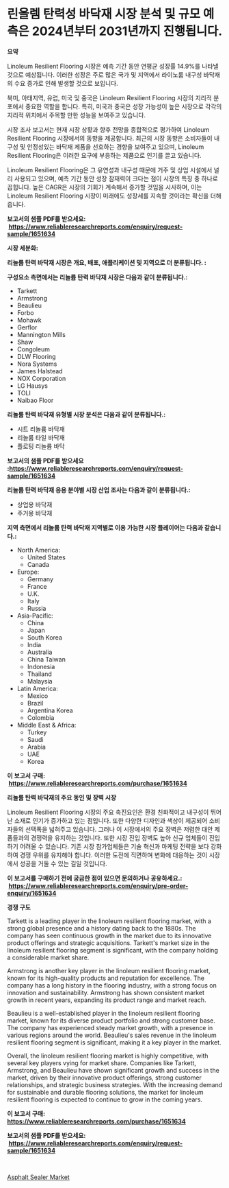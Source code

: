 <p><h1>린올렘 탄력성 바닥재 시장 분석 및 규모 예측은 2024년부터 2031년까지 진행됩니다.</h1></p><p><strong>요약</strong></p>
<p><p>Linoleum Resilient Flooring 시장은 예측 기간 동안 연평균 성장률 14.9%를 나타낼 것으로 예상됩니다. 이러한 성장은 주로 많은 국가 및 지역에서 라이노룸 내구성 바닥재의 수요 증가로 인해 발생할 것으로 보입니다.</p><p>북미, 아태지역, 유럽, 미국 및 중국은 Linoleum Resilient Flooring 시장의 지리적 분포에서 중요한 역할을 합니다. 특히, 미국과 중국은 성장 가능성이 높은 시장으로 각각의 지리적 위치에서 주목할 만한 성능을 보여주고 있습니다.</p><p>시장 조사 보고서는 현재 시장 상황과 향후 전망을 종합적으로 평가하여 Linoleum Resilient Flooring 시장에서의 동향을 제공합니다. 최근의 시장 동향은 소비자들이 내구성 및 안정성있는 바닥재 제품을 선호하는 경향을 보여주고 있으며, Linoleum Resilient Flooring은 이러한 요구에 부응하는 제품으로 인기를 끌고 있습니다.</p><p>Linoleum Resilient Flooring은 그 유연성과 내구성 때문에 거주 및 상업 시설에서 널리 사용되고 있으며, 예측 기간 동안 성장 잠재력이 크다는 점이 시장의 특징 중 하나로 꼽힙니다. 높은 CAGR은 시장의 기회가 계속해서 증가할 것임을 시사하며, 이는 Linoleum Resilient Flooring 시장이 미래에도 성장세를 지속할 것이라는 확신을 더해줍니다.</p></p>
<p><strong>보고서의 샘플 PDF를 받으세요: &nbsp;<a href="https://www.reliableresearchreports.com/enquiry/request-sample/1651634">https://www.reliableresearchreports.com/enquiry/request-sample/1651634</a></strong></p>
<p><strong>시장 세분화:</strong></p>
<p><strong> 리놀륨 탄력 바닥재 시장은 개요, 배포, 애플리케이션 및 지역으로 더 분류됩니다. :</strong></p>
<p><strong>구성요소 측면에서는 리놀륨 탄력 바닥재 시장은 다음과 같이 분류됩니다.:</strong></p>
<p><ul><li>Tarkett</li><li>Armstrong</li><li>Beaulieu</li><li>Forbo</li><li>Mohawk</li><li>Gerflor</li><li>Mannington Mills</li><li>Shaw</li><li>Congoleum</li><li>DLW Flooring</li><li>Nora Systems</li><li>James Halstead</li><li>NOX Corporation</li><li>LG Hausys</li><li>TOLI</li><li>Naibao Floor</li></ul></p>
<p><strong> 리놀륨 탄력 바닥재 유형별 시장 분석은 다음과 같이 분류됩니다.:</strong></p>
<p><ul><li>시트 리놀륨 바닥재</li><li>리놀륨 타일 바닥재</li><li>플로팅 리놀륨 바닥</li></ul></p>
<p><strong>보고서의 샘플 PDF를 받으세요 :<a href="https://www.reliableresearchreports.com/enquiry/request-sample/1651634">https://www.reliableresearchreports.com/enquiry/request-sample/1651634</a></strong></p>
<p><strong> 리놀륨 탄력 바닥재 응용 분야별 시장 산업 조사는 다음과 같이 분류됩니다.:</strong></p>
<p><ul><li>상업용 바닥재</li><li>주거용 바닥재</li></ul></p>
<p><strong>지역 측면에서 리놀륨 탄력 바닥재 지역별로 이용 가능한 시장 플레이어는 다음과 같습니다.:</strong></p>
<p><ul>
    <li>
        North America:
        <ul>
            <li>United States</li>
            <li>Canada</li>
        </ul>
    </li>
    <li>
        Europe:
        <ul>
            <li>Germany</li>
            <li>France</li>
            <li>U.K.</li>
            <li>Italy</li>
            <li>Russia</li>
        </ul>
    </li>
    <li>
        Asia-Pacific:
        <ul>
            <li>China</li>
            <li>Japan</li>
            <li>South Korea</li>
            <li>India</li>
            <li>Australia</li>
            <li>China Taiwan</li>
            <li>Indonesia</li>
            <li>Thailand</li>
            <li>Malaysia</li>
        </ul>
    </li>
    <li>
        Latin America:
        <ul>
            <li>Mexico</li>
            <li>Brazil</li>
            <li>Argentina Korea</li>
            <li>Colombia</li>
        </ul>
    </li>
    <li>
        Middle East & Africa:
        <ul>
            <li>Turkey</li>
            <li>Saudi</li>
            <li>Arabia</li>
            <li>UAE</li>
            <li>Korea</li>
        </ul>
    </li>
    </ul></p>
<p><strong>이 보고서 구매: &nbsp;<a href="https://www.reliableresearchreports.com/purchase/1651634">https://www.reliableresearchreports.com/purchase/1651634</a></strong></p>
<p><strong>리놀륨 탄력 바닥재의 주요 동인 및 장벽 시장</strong></p>
<p><p>Linoleum Resilient Flooring 시장의 주요 촉진요인은 환경 친화적이고 내구성이 뛰어난 소재로 인기가 증가하고 있는 점입니다. 또한 다양한 디자인과 색상이 제공되어 소비자들의 선택폭을 넓혀주고 있습니다. 그러나 이 시장에서의 주요 장벽은 저렴한 대안 제품들과의 경쟁력을 유지하는 것입니다. 또한 시장 진입 장벽도 높아 신규 업체들이 진입하기 어려울 수 있습니다. 기존 시장 참가업체들은 기술 혁신과 마케팅 전략을 보다 강화하여 경쟁 우위를 유지해야 합니다. 이러한 도전에 직면하며 변화에 대응하는 것이 시장에서 성공을 거둘 수 있는 길일 것입니다.</p></p>
<p><strong>이 보고서를 구매하기 전에 궁금한 점이 있으면 문의하거나 공유하세요.: &nbsp;<a href="https://www.reliableresearchreports.com/enquiry/pre-order-enquiry/1651634">https://www.reliableresearchreports.com/enquiry/pre-order-enquiry/1651634</a></strong></p>
<p><strong>경쟁 구도</strong></p>
<p><p>Tarkett is a leading player in the linoleum resilient flooring market, with a strong global presence and a history dating back to the 1880s. The company has seen continuous growth in the market due to its innovative product offerings and strategic acquisitions. Tarkett's market size in the linoleum resilient flooring segment is significant, with the company holding a considerable market share.</p><p>Armstrong is another key player in the linoleum resilient flooring market, known for its high-quality products and reputation for excellence. The company has a long history in the flooring industry, with a strong focus on innovation and sustainability. Armstrong has shown consistent market growth in recent years, expanding its product range and market reach.</p><p>Beaulieu is a well-established player in the linoleum resilient flooring market, known for its diverse product portfolio and strong customer base. The company has experienced steady market growth, with a presence in various regions around the world. Beaulieu's sales revenue in the linoleum resilient flooring segment is significant, making it a key player in the market.</p><p>Overall, the linoleum resilient flooring market is highly competitive, with several key players vying for market share. Companies like Tarkett, Armstrong, and Beaulieu have shown significant growth and success in the market, driven by their innovative product offerings, strong customer relationships, and strategic business strategies. With the increasing demand for sustainable and durable flooring solutions, the market for linoleum resilient flooring is expected to continue to grow in the coming years.</p></p>
<p><strong>이 보고서 구매: &nbsp; <a href="https://www.reliableresearchreports.com/purchase/1651634">https://www.reliableresearchreports.com/purchase/1651634</a></strong></p>
<p><strong>보고서의 샘플 PDF를 받으세요: &nbsp;<a href="https://www.reliableresearchreports.com/enquiry/request-sample/1651634">https://www.reliableresearchreports.com/enquiry/request-sample/1651634</a></strong><strong></strong></p>
<p>&nbsp;</p>
<p><p><a href="https://noble-drawer-34c.notion.site/Asphalt-Sealer-Market-Offers-Provide-Insightful-Data-for-the-Time-Period-from-2024-to-2031-and-also--c1245505e4114d09839281c6438e3e02">Asphalt Sealer Market</a></p></p>